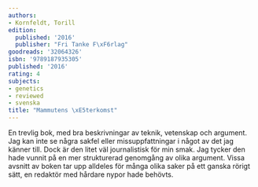 ```yaml
---
authors:
- Kornfeldt, Torill
edition:
  published: '2016'
  publisher: "Fri Tanke F\xF6rlag"
goodreads: '32064326'
isbn: '9789187935305'
published: '2016'
rating: 4
subjects:
- genetics
- reviewed
- svenska
title: "Mammutens \xE5terkomst"
---
```

En trevlig bok, med bra beskrivningar av teknik, vetenskap och argument. Jag kan inte se några sakfel eller missuppfattningar i något av det jag känner till. Dock är den litet väl journalistisk för min smak. Jag tycker den hade vunnit på en mer strukturerad genomgång av olika argument. Vissa avsnitt av boken tar upp alldeles för många olika saker på ett ganska rörigt sätt, en redaktör med hårdare nypor hade behövts.
